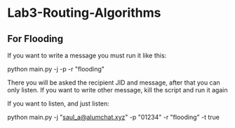 # Lab3-Routing-Algorithms

## For Flooding

If you want to write a message you must run it like this:

  python main.py -j <JID> -p <Password> -r "flooding"

There you will be asked the recipient JID and message, after that you can only listen. 
If you want to write other message, kill the script and run it again
  
If you want to listen, and just listen:
  
python main.py -j "saul_a@alumchat.xyz" -p "01234" -r "flooding" -t true
